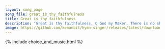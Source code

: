 ```yaml
---
layout: song_page
song_file: great_is_thy_faithfulness
title: Great is thy faithfulness
description: "Great is thy faithfulness, O God my Maker. There is no shadow of turning with thee. Thou changest not, they comppassions, they fail not. As thou hast ... theist 4part acapella 3verse musicbyother textbyother"
image: https://github.com/kenanbit/hymn-singer/releases/latest/download/great_is_thy_faithfulness-trad.png
---
```


{% include choice_and_music.html %}